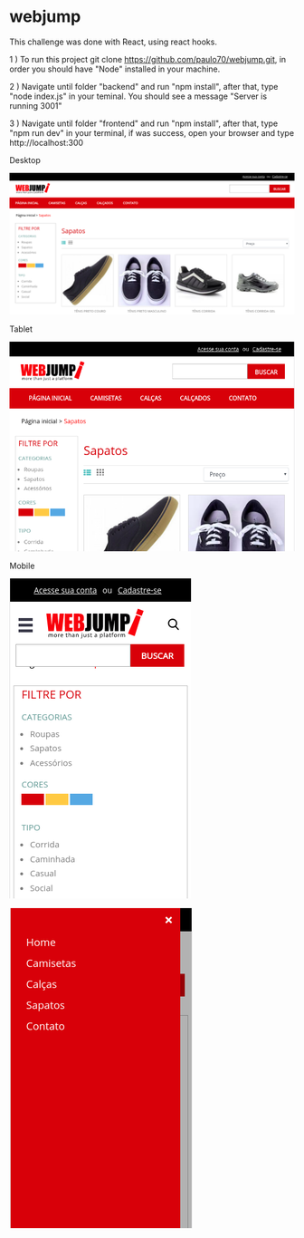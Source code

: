 # webjump
This challenge was done with React, using react hooks.

1 ) To run this project git clone  https://github.com/paulo70/webjump.git, in order you should have "Node" installed in your machine.

2 ) Navigate until folder "backend" and run "npm install", after that, type "node index.js" in your teminal. You should see a message "Server is running 3001"

3 ) Navigate until folder "frontend" and run "npm install", after that, type "npm run dev" in your terminal, if was success, open your browser and type http://localhost:300

Desktop

![Alt text](/frontend/src/assets/desktop.png?raw=true "Desktop screen")

Tablet

![Alt text](/frontend/src/assets/tablet.png?raw=true "Desktop screen")

Mobile

![Alt text](/frontend/src/assets/search.png?raw=true "Desktop screen")


![Alt text](/frontend/src/assets/menu.png?raw=true "Desktop screen")
